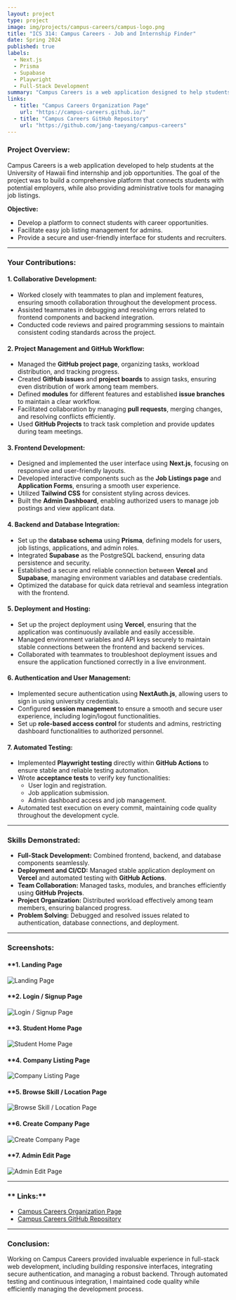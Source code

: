 ```yaml
---
layout: project
type: project
image: img/projects/campus-careers/campus-logo.png
title: "ICS 314: Campus Careers - Job and Internship Finder"
date: Spring 2024
published: true
labels:
  - Next.js
  - Prisma
  - Supabase
  - Playwright
  - Full-Stack Development
summary: "Campus Careers is a web application designed to help students at the University of Hawaii find internship and job opportunities. Developed using modern web technologies, it features user authentication, job listings, and automated testing."
links:
  - title: "Campus Careers Organization Page"
    url: "https://campus-careers.github.io/"
  - title: "Campus Careers GitHub Repository"
    url: "https://github.com/jang-taeyang/campus-careers"
---
```


### **Project Overview:**
Campus Careers is a web application developed to help students at the University of Hawaii find internship and job opportunities. The goal of the project was to build a comprehensive platform that connects students with potential employers, while also providing administrative tools for managing job listings.

**Objective:**
- Develop a platform to connect students with career opportunities.
- Facilitate easy job listing management for admins.
- Provide a secure and user-friendly interface for students and recruiters.

---

### **Your Contributions:**

#### **1. Collaborative Development:**
- Worked closely with teammates to plan and implement features, ensuring smooth collaboration throughout the development process.
- Assisted teammates in debugging and resolving errors related to frontend components and backend integration.
- Conducted code reviews and paired programming sessions to maintain consistent coding standards across the project.

#### **2. Project Management and GitHub Workflow:**
- Managed the **GitHub project page**, organizing tasks, workload distribution, and tracking progress.
- Created **GitHub issues** and **project boards** to assign tasks, ensuring even distribution of work among team members.
- Defined **modules** for different features and established **issue branches** to maintain a clear workflow.
- Facilitated collaboration by managing **pull requests**, merging changes, and resolving conflicts efficiently.
- Used **GitHub Projects** to track task completion and provide updates during team meetings.

#### **3. Frontend Development:**
- Designed and implemented the user interface using **Next.js**, focusing on responsive and user-friendly layouts.
- Developed interactive components such as the **Job Listings page** and **Application Forms**, ensuring a smooth user experience.
- Utilized **Tailwind CSS** for consistent styling across devices.
- Built the **Admin Dashboard**, enabling authorized users to manage job postings and view applicant data.

#### **4. Backend and Database Integration:**
- Set up the **database schema** using **Prisma**, defining models for users, job listings, applications, and admin roles.
- Integrated **Supabase** as the PostgreSQL backend, ensuring data persistence and security.
- Established a secure and reliable connection between **Vercel** and **Supabase**, managing environment variables and database credentials.
- Optimized the database for quick data retrieval and seamless integration with the frontend.

#### **5. Deployment and Hosting:**
- Set up the project deployment using **Vercel**, ensuring that the application was continuously available and easily accessible.
- Managed environment variables and API keys securely to maintain stable connections between the frontend and backend services.
- Collaborated with teammates to troubleshoot deployment issues and ensure the application functioned correctly in a live environment.

#### **6. Authentication and User Management:**
- Implemented secure authentication using **NextAuth.js**, allowing users to sign in using university credentials.
- Configured **session management** to ensure a smooth and secure user experience, including login/logout functionalities.
- Set up **role-based access control** for students and admins, restricting dashboard functionalities to authorized personnel.

#### **7. Automated Testing:**
- Implemented **Playwright testing** directly within **GitHub Actions** to ensure stable and reliable testing automation.
- Wrote **acceptance tests** to verify key functionalities:
  - User login and registration.
  - Job application submission.
  - Admin dashboard access and job management.
- Automated test execution on every commit, maintaining code quality throughout the development cycle.

---

### **Skills Demonstrated:**
- **Full-Stack Development:** Combined frontend, backend, and database components seamlessly.
- **Deployment and CI/CD:** Managed stable application deployment on **Vercel** and automated testing with **GitHub Actions**.
- **Team Collaboration:** Managed tasks, modules, and branches efficiently using **GitHub Projects**.
- **Project Organization:** Distributed workload effectively among team members, ensuring balanced progress.
- **Problem Solving:** Debugged and resolved issues related to authentication, database connections, and deployment.

---

### **Screenshots:**

#### **1. Landing Page 
![Landing Page](../img/projects/campus-careers/landing.png)

#### **2. Login / Signup Page
![Login / Signup Page](../img/projects/campus-careers/login.png)

#### **3. Student Home Page
![Student Home Page](../img/projects/campus-careers/admin-dashboard.png)

#### **4. Company Listing Page 
![Company Listing Page](../img/projects/campus-careers/landing.png)

#### **5. Browse Skill / Location Page
![Browse Skill / Location Page](../img/projects/campus-careers/browse.png)

#### **6. Create Company Page
![Create Company Page](../img/projects/campus-careers/create.png)

#### **7. Admin Edit Page
![Admin Edit Page](../img/projects/campus-careers/admin.png)

---

### ** Links:**
- [Campus Careers Organization Page](https://campus-careers.github.io/)
- [Campus Careers GitHub Repository](https://github.com/jang-taeyang/campus-careers)

---

### **Conclusion:**
Working on Campus Careers provided invaluable experience in full-stack web development, including building responsive interfaces, integrating secure authentication, and managing a robust backend. Through automated testing and continuous integration, I maintained code quality while efficiently managing the development process.
